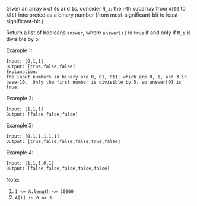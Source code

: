 Given an array `A` of `0`s and `1`s, consider `N_i`: the i-th subarray from `A[0]` to `A[i]` interpreted as a binary number (from most-significant-bit to least-significant-bit.)

Return a list of booleans `answer`, where `answer[i]` is `true` if and only if `N_i` is divisible by 5.

Example 1:
```
Input: [0,1,1]
Output: [true,false,false]
Explanation: 
The input numbers in binary are 0, 01, 011; which are 0, 1, and 3 in base-10.  Only the first number is divisible by 5, so answer[0] is true.
```
Example 2:
```
Input: [1,1,1]
Output: [false,false,false]
```
Example 3:
```
Input: [0,1,1,1,1,1]
Output: [true,false,false,false,true,false]
```
Example 4:
```
Input: [1,1,1,0,1]
Output: [false,false,false,false,false]
```

Note:

1. `1 <= A.length <= 30000`
2. `A[i] is 0 or 1`